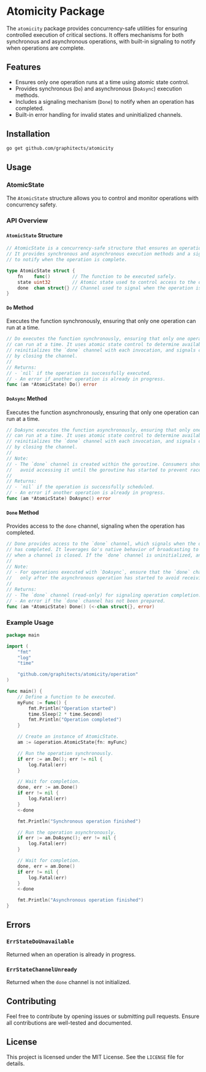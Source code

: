 # Atomicity Package

The `atomicity` package provides concurrency-safe utilities for ensuring controlled execution of critical sections. It offers mechanisms for both synchronous and asynchronous operations, with built-in signaling to notify when operations are complete.

## Features

- Ensures only one operation runs at a time using atomic state control.
- Provides synchronous (`Do`) and asynchronous (`DoAsync`) execution methods.
- Includes a signaling mechanism (`Done`) to notify when an operation has completed.
- Built-in error handling for invalid states and uninitialized channels.

## Installation

```bash
go get github.com/graphitects/atomicity
```

## Usage

### AtomicState

The `AtomicState` structure allows you to control and monitor operations with concurrency safety.

### API Overview

#### `AtomicState` Structure

```go
// AtomicState is a concurrency-safe structure that ensures an operation can only run one at a time.
// It provides synchronous and asynchronous execution methods and a signaling mechanism
// to notify when the operation is complete.

type AtomicState struct {
    fn    func()        // The function to be executed safely.
    state uint32        // Atomic state used to control access to the operation.
    done  chan struct{} // Channel used to signal when the operation is complete.
}
```

#### `Do` Method

Executes the function synchronously, ensuring that only one operation can run at a time.

```go
// Do executes the function synchronously, ensuring that only one operation
// can run at a time. It uses atomic state control to determine availability,
// reinitializes the `done` channel with each invocation, and signals completion
// by closing the channel.
//
// Returns:
// - `nil` if the operation is successfully executed.
// - An error if another operation is already in progress.
func (am *AtomicState) Do() error
```

#### `DoAsync` Method

Executes the function asynchronously, ensuring that only one operation can run at a time.

```go
// DoAsync executes the function asynchronously, ensuring that only one operation
// can run at a time. It uses atomic state control to determine availability,
// reinitializes the `done` channel with each invocation, and signals completion
// by closing the channel.
//
// Note:
// - The `done` channel is created within the goroutine. Consumers should
//   avoid accessing it until the goroutine has started to prevent race conditions.
//
// Returns:
// - `nil` if the operation is successfully scheduled.
// - An error if another operation is already in progress.
func (am *AtomicState) DoAsync() error
```

#### `Done` Method

Provides access to the `done` channel, signaling when the operation has completed.

```go
// Done provides access to the `done` channel, which signals when the operation
// has completed. It leverages Go's native behavior of broadcasting to all listeners
// when a channel is closed. If the `done` channel is uninitialized, an error is returned.
//
// Note:
// - For operations executed with `DoAsync`, ensure that the `done` channel is accessed
//   only after the asynchronous operation has started to avoid receiving an uninitialized channel.
//
// Returns:
// - The `done` channel (read-only) for signaling operation completion.
// - An error if the `done` channel has not been prepared.
func (am *AtomicState) Done() (<-chan struct{}, error)
```

### Example Usage

```go
package main

import (
    "fmt"
    "log"
    "time"

    "github.com/graphitects/atomicity/operation"
)

func main() {
    // Define a function to be executed.
    myFunc := func() {
        fmt.Println("Operation started")
        time.Sleep(2 * time.Second)
        fmt.Println("Operation completed")
    }

    // Create an instance of AtomicState.
    am := &operation.AtomicState{fn: myFunc}

    // Run the operation synchronously.
    if err := am.Do(); err != nil {
        log.Fatal(err)
    }

    // Wait for completion.
    done, err := am.Done()
    if err != nil {
        log.Fatal(err)
    }
    <-done

    fmt.Println("Synchronous operation finished")

    // Run the operation asynchronously.
    if err := am.DoAsync(); err != nil {
        log.Fatal(err)
    }

    // Wait for completion.
    done, err = am.Done()
    if err != nil {
        log.Fatal(err)
    }
    <-done

    fmt.Println("Asynchronous operation finished")
}
```

## Errors

### `ErrStateDoUnavailable`
Returned when an operation is already in progress.

### `ErrStateChannelUnready`
Returned when the `done` channel is not initialized.

## Contributing

Feel free to contribute by opening issues or submitting pull requests. Ensure all contributions are well-tested and documented.

## License

This project is licensed under the MIT License. See the `LICENSE` file for details.
